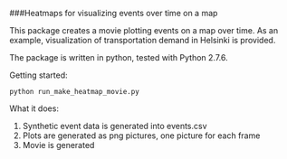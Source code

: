 ###Heatmaps for visualizing events over time on a map

This package creates a movie plotting events on a map over time. As an example, visualization of transportation demand in Helsinki is provided.

The package is written in python, tested with Python 2.7.6.

Getting started: 

	python run_make_heatmap_movie.py

What it does:

1. Synthetic event data is generated into events.csv
2. Plots are generated as png pictures, one picture for each frame
3. Movie is generated